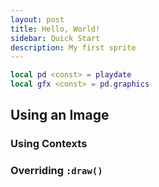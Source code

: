 ```yaml
---
layout: post
title: Hello, World!
sidebar: Quick Start
description: My first sprite
---
```


```lua
local pd <const> = playdate
local gfx <const> = pd.graphics
```

## Using an Image

### Using Contexts

### Overriding `:draw()`
